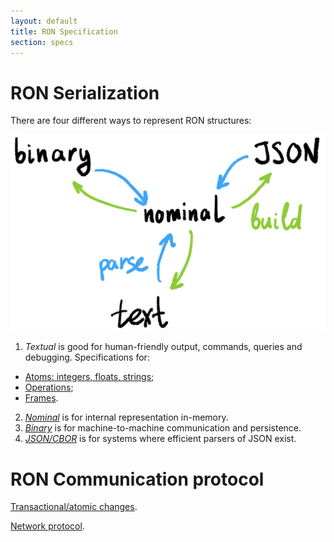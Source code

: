 ```yaml
---
layout: default
title: RON Specification
section: specs
---
```


# RON Serialization

There are four different ways to represent RON structures:

<img class="fig" src="formats.jpg">

1. *Textual* is good for human-friendly output, commands, queries and debugging. Specifications for:
  - [Atoms: integers, floats, strings](atoms/);
  - [Operations](ops/);
  - [Frames](frames/).
2. [*Nominal*](nominal/) is for internal representation in-memory.
3. [*Binary*](binary/) is for machine-to-machine communication and persistence.
4. [*JSON/CBOR*](json/) is for systems where efficient parsers of JSON exist.

# RON Communication protocol

[Transactional/atomic changes](changes/).

[Network protocol](network/).